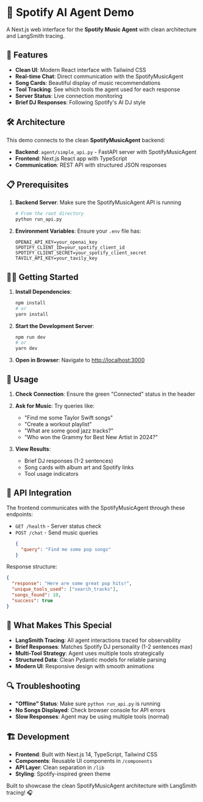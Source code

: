 # 🎵 Spotify AI Agent Demo

A Next.js web interface for the **Spotify Music Agent** with clean architecture and LangSmith tracing.

## 🚀 Features

- **Clean UI**: Modern React interface with Tailwind CSS
- **Real-time Chat**: Direct communication with the SpotifyMusicAgent
- **Song Cards**: Beautiful display of music recommendations
- **Tool Tracking**: See which tools the agent used for each response
- **Server Status**: Live connection monitoring
- **Brief DJ Responses**: Following Spotify's AI DJ style

## 🛠️ Architecture

This demo connects to the clean **SpotifyMusicAgent** backend:
- **Backend**: `agent/simple_api.py` - FastAPI server with SpotifyMusicAgent
- **Frontend**: Next.js React app with TypeScript
- **Communication**: REST API with structured JSON responses

## 📋 Prerequisites

1. **Backend Server**: Make sure the SpotifyMusicAgent API is running
   ```bash
   # From the root directory
   python run_api.py
   ```

2. **Environment Variables**: Ensure your `.env` file has:
   ```env
   OPENAI_API_KEY=your_openai_key
   SPOTIFY_CLIENT_ID=your_spotify_client_id
   SPOTIFY_CLIENT_SECRET=your_spotify_client_secret
   TAVILY_API_KEY=your_tavily_key
   ```

## 🏃‍♂️ Getting Started

1. **Install Dependencies**:
   ```bash
   npm install
   # or
   yarn install
   ```

2. **Start the Development Server**:
   ```bash
   npm run dev
   # or
   yarn dev
   ```

3. **Open in Browser**:
   Navigate to [http://localhost:3000](http://localhost:3000)

## 🎯 Usage

1. **Check Connection**: Ensure the green "Connected" status in the header
2. **Ask for Music**: Try queries like:
   - "Find me some Taylor Swift songs"
   - "Create a workout playlist"
   - "What are some good jazz tracks?"
   - "Who won the Grammy for Best New Artist in 2024?"

3. **View Results**:
   - Brief DJ responses (1-2 sentences)
   - Song cards with album art and Spotify links
   - Tool usage indicators

## 🔧 API Integration

The frontend communicates with the SpotifyMusicAgent through these endpoints:

- `GET /health` - Server status check
- `POST /chat` - Send music queries
  ```json
  {
    "query": "Find me some pop songs"
  }
  ```

Response structure:
```json
{
  "response": "Here are some great pop hits!",
  "unique_tools_used": ["search_tracks"],
  "songs_found": 10,
  "success": true
}
```

## 🎵 What Makes This Special

- **LangSmith Tracing**: All agent interactions traced for observability
- **Brief Responses**: Matches Spotify DJ personality (1-2 sentences max)
- **Multi-Tool Strategy**: Agent uses multiple tools strategically
- **Structured Data**: Clean Pydantic models for reliable parsing
- **Modern UI**: Responsive design with smooth animations

## 🔍 Troubleshooting

- **"Offline" Status**: Make sure `python run_api.py` is running
- **No Songs Displayed**: Check browser console for API errors
- **Slow Responses**: Agent may be using multiple tools (normal)

## 🏗️ Development

- **Frontend**: Built with Next.js 14, TypeScript, Tailwind CSS
- **Components**: Reusable UI components in `/components`
- **API Layer**: Clean separation in `/lib`
- **Styling**: Spotify-inspired green theme

Built to showcase the clean SpotifyMusicAgent architecture with LangSmith tracing! 🎧
